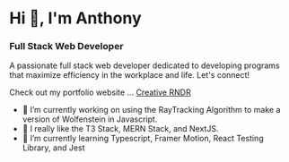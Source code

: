 # Hi 👋, I'm Anthony

<!--
**4nth0ny1/4nth0ny1** is a ✨ _special_ ✨ repository because its `README.md` (this file) appears on your GitHub profile.

Here are some ideas to get you started:

- 🔭 I’m currently working on ...
- 🌱 I’m currently learning ...
- 👯 I’m looking to collaborate on ...
- 🤔 I’m looking for help with ...
- 💬 Ask me about ...
- 📫 How to reach me: ...
- 😄 Pronouns: ...
- ⚡ Fun fact: ...
-->

### Full Stack Web Developer

A passionate full stack web developer dedicated to developing programs that maximize efficiency in the workplace and life. Let's connect!

Check out my portfolio website ...
[Creative RNDR](https://new-portfolio-pi-seven.vercel.app/)

- 🔭 I’m currently working on using the RayTracking Algorithm to make a version of Wolfenstein in Javascript.
- 💬 I really like the T3 Stack, MERN Stack, and NextJS. 
- 🌱 I’m currently learning Typescript, Framer Motion, React Testing Library, and Jest

